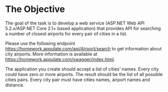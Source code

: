 # The Objective
The goal of the task is to develop a web service (ASP.NET Web API 5.2.x/ASP.NET Core 2.1+ based application) that provides API for searching
a number of closest airports for every pair of cities in a list.

Please use the following endpoint https://homework.appulate.com/api/Airport/search to get information about city airports.
More information is available at https://homework.appulate.com/swagger/index.html.

The application you create should accept a list of cities' names.
Every city could have zero or more airports.
The result should be the list of all possible cities pairs. Every city pair must have cities names, airport names and distance.